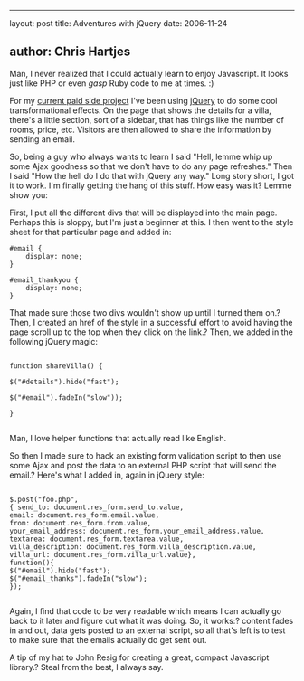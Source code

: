 <hr />

<p>layout: post
title: Adventures with jQuery
date: 2006-11-24</p>

<h2>author: Chris Hartjes</h2>

<p>Man, I never realized that I could actually learn to enjoy Javascript.  It looks just like PHP or even <em>gasp</em> Ruby code to me at times. :)</p>

<p>For my <a target="_blank" href="http://www.mustique-island.com">current paid side project</a> I've been using <a target="_blank" href="http://www.jquery.com">jQuery</a> to do some cool transformational effects.  On the page that shows the details for a villa, there's a little section, sort of a sidebar, that has things like the number of rooms, price, etc.  Visitors are then allowed to share the information by sending an email.</p>

<p>So, being a guy who always wants to learn I said "Hell, lemme whip up some Ajax goodness so that we don't have to do any page refreshes."  Then I said "How the hell do I do that with jQuery any way."  Long story short,  I got it to work.  I'm finally getting the hang of this stuff.  How easy was it?  Lemme show you:</p>

<p>First, I put all the different divs that will be displayed into the main page. Perhaps this is sloppy, but I'm just a beginner at this.  I then went to the style sheet for that particular page and added in:</p>

<pre><code>#email {
    display: none;
}

#email_thankyou {
    display: none;
}
</code></pre>

<p>That made sure those two divs wouldn't show up until I turned them on.? Then, I created an href of the style <a xhref="javascript: foo();"> in a successful effort to avoid having the page scroll up to the top when they click on the link.? Then, we added in the following jQuery magic:</p>

<pre><code><br />function shareVilla() {

$("#details").hide("fast");

$("#email").fadeIn("slow"));

}

</code></pre>

<p>Man, I love helper functions that actually read like English.</p>

<p>So then I made sure to hack an existing form validation script to then use some Ajax and post the data to an external PHP script that will send the email.? Here's what I added in, again in jQuery style:</p>

<pre><code><br />$.post("foo.php",
{ send_to: document.res_form.send_to.value,
email: document.res_form.email.value,
from: document.res_form.from.value,
your_email_address: document.res_form.your_email_address.value,
textarea: document.res_form.textarea.value,
villa_description: document.res_form.villa_description.value,
villa_url: document.res_form.villa_url.value},
function(){
$("#email").hide("fast");
$("#email_thanks").fadeIn("slow");
});

</code></pre>

<p>Again, I find that code to be very readable which means I can actually go back to it later and figure out what it was doing. So, it works:? content fades in and out, data gets posted to an external script, so all that's left is to test to make sure that the emails actually do get sent out.</p>

<p>A tip of my hat to John Resig for creating a great, compact Javascript library.? Steal from the best, I always say.</a></p>
